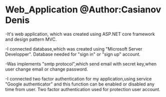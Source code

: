 # Web_Application @Author:Casianov Denis
-It's web application, which was created using ASP.NET core
framework and design pattern MVC.

-I connected database,which was created using "Microsoft Server
Developper". Database needed for "sign in" or "sign up" account.

-Was implements "smtp protocol",which send email with secret
key,when user change email or change password.

-I connected two factor authentication for my application,using
service "Google authenticator" and this function can be enabled or disabled any time from user. 
Two factor authentication used for protection
user account.
